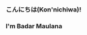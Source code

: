 ### こんにちは(Kon'nichiwa)! 

### I'm Badar Maulana

<!--
**badadarr/badadarr** is a ✨ _special_ ✨ repository because its `README.md` (this file) appears on your GitHub profile.


* I'm a iOS Mobile Developer 👨🏻‍💻  & IoT Development 🤖
* Currently studying towards a scholarship abroad📚🇯🇵⛩
* Contact me for more, here is [email](badar.maulana.techno@gmail.com)


### About Me

